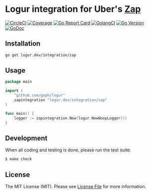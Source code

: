 # Logur integration for Uber's [Zap](https://github.com/uber-go/zap)

[![CircleCI](https://circleci.com/gh/logur/integration-zap.svg?style=svg)](https://circleci.com/gh/logur/integration-zap)
[![Coverage](https://gocover.io/_badge/logur.dev/integration/zap)](https://gocover.io/logur.dev/integration/zap)
[![Go Report Card](https://goreportcard.com/badge/logur.dev/integration/zap?style=flat-square)](https://goreportcard.com/report/logur.dev/integration/zap)
[![GolangCI](https://golangci.com/badges/github.com/logur/integration-zap.svg)](https://golangci.com/r/github.com/logur/integration-zap)
[![Go Version](https://img.shields.io/badge/go%20version-%3E=1.11-61CFDD.svg?style=flat-square)](https://github.com/logur/integration-zap)
[![GoDoc](http://img.shields.io/badge/godoc-reference-5272B4.svg?style=flat-square)](https://godoc.org/logur.dev/integration/zap)


## Installation

```bash
go get logur.dev/integration/zap
```


## Usage

```go
package main

import (
	"github.com/goph/logur"
	zapintegration "logur.dev/integration/zap"
)

func main() {
	logger := zapintegration.New(logur.NewNoopLogger())
}
```


## Development

When all coding and testing is done, please run the test suite:

``` bash
$ make check
```


## License

The MIT License (MIT). Please see [License File](LICENSE) for more information.
